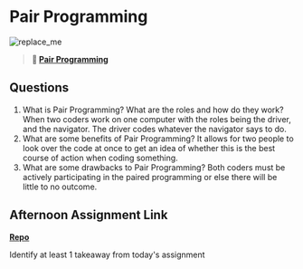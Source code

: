 # Pair Programming

![replace_me](https://codeworks.blob.core.windows.net/public/assets/img/illustrations/placeholder.svg)

> **📖 [Pair Programming](https://codeworksacademy.com/fs-student-guide/resources/wk7/01-Pair-Programming)**

## Questions

1. What is Pair Programming? What are the roles and how do they work?
When two coders work on one computer with the roles being the driver, and the navigator.
The driver codes whatever the navigator says to do.
2. What are some benefits of Pair Programming?
It allows for two people to look over the code at once to get an idea of whether this is the best course of action when coding something.
3. What are some drawbacks to Pair Programming?
Both coders must be actively participating in the paired programming or else there will be little to no outcome.
## Afternoon Assignment Link

**[Repo](https://github.com/DMGCK/postit)**

Identify at least 1 takeaway from today's assignment
